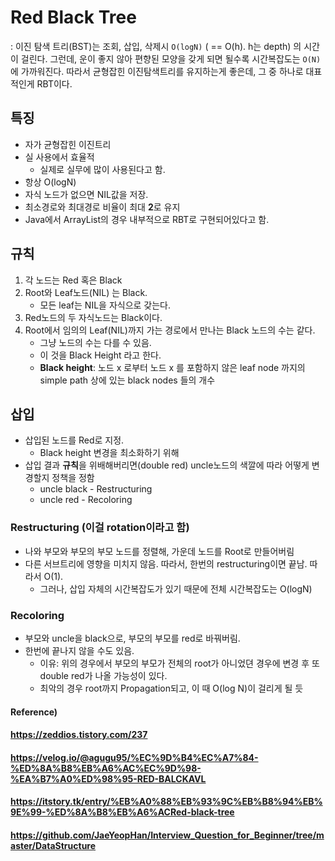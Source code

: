 # Red Black Tree

: 이진 탐색 트리(BST)는 조회, 삽입, 삭제시 `O(logN)` ( == O(h). h는 depth) 의 시간이 걸린다. 그런데, 운이 좋지 않아 편향된 모양을 갖게 되면 될수록 시간복잡도는 `O(N)`에 가까워진다. 따라서 균형잡힌 이진탐색트리를 유지하는게 좋은데, 그 중 하나로 대표적인게 RBT이다.



## 특징

* 자가 균형잡힌 이진트리
* 실 사용에서 효율적
  * 실제로 실무에 많이 사용된다고 함.
* 항상 O(logN)
* 자식 노드가 없으면 NIL값을 저장.
* 최소경로와 최대경로 비율이 최대 **2**로 유지
* Java에서 ArrayList의 경우 내부적으로 RBT로 구현되어있다고 함.



## 규칙

1. 각 노드는 Red 혹은 Black
2. Root와 Leaf노드(NIL) 는 Black.
   * 모든 leaf는 NIL을 자식으로 갖는다.
3. Red노드의 두 자식노드는 Black이다.
4. Root에서 임의의 Leaf(NIL)까지 가는 경로에서 만나는 Black 노드의 수는 같다.
   * 그냥 노드의 수는 다를 수 있음.
   * 이 것을 Black Height 라고 한다.
   * **Black height**: 노드 x 로부터 노드 x 를 포함하지 않은 leaf node 까지의 simple path 상에 있는 black nodes 들의 개수



## 삽입

* 삽입된 노드를 Red로 지정.
  * Black height 변경을 최소화하기 위해
* 삽입 결과 **규칙**을 위배해버리면(double red) uncle노드의 색깔에 따라 어떻게 변경할지 정책을 정함
  * uncle black - Restructuring
  * uncle red - Recoloring



### Restructuring (이걸 rotation이라고 함)

* 나와 부모와 부모의 부모 노드를 정렬해, 가운데 노드를 Root로 만들어버림
* 다른 서브트리에 영향을 미치지 않음. 따라서, 한번의 restructuring이면 끝남. 따라서 O(1).
  * 그러나, 삽입 자체의 시간복잡도가 있기 때문에 전체 시간복잡도는 O(logN)

### Recoloring

* 부모와 uncle을 black으로, 부모의 부모를 red로 바꿔버림.
* 한번에 끝나지 않을 수도 있음.
  * 이유: 위의 경우에서 부모의 부모가 전체의 root가 아니었뎐 경우에 변경 후 또 double red가 나올 가능성이 있다.
  * 최악의 경우 root까지 Propagation되고, 이 때 O(log N)이 걸리게 될 듯



#### Reference) 

#### https://zeddios.tistory.com/237

#### https://velog.io/@agugu95/%EC%9D%B4%EC%A7%84-%ED%8A%B8%EB%A6%AC%EC%9D%98-%EA%B7%A0%ED%98%95-RED-BALCKAVL

#### https://itstory.tk/entry/%EB%A0%88%EB%93%9C%EB%B8%94%EB%9E%99-%ED%8A%B8%EB%A6%ACRed-black-tree

#### https://github.com/JaeYeopHan/Interview_Question_for_Beginner/tree/master/DataStructure